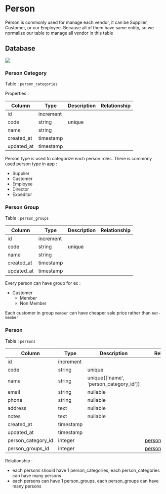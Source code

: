 # Person

Person is commonly used for manage each vendor, it can be Supplier, Customer, or our Employee. Because all of them have same entity, so we normalize our table to manage all vendor in this table

## Database

![](_media/erd/persons.png)

### Person Category

Table : `person_categories`

Properties :

| Column | Type | Description | Relationship |
| --- | --- | --- | --- |
| id | increment | | |
| code | string | unique | |
| name | string | | |
| created_at | timestamp | | |
| updated_at | timestamp | | &nbsp; |

Person type is used to categorize each person roles. There is commony used person type in app :

- Supplier
- Customer
- Employee
- Director
- Expeditor

### Person Group

Table : `person_groups`

| Column | Type | Description | Relationship |
| --- | --- | --- | --- |
| id | increment | | |
| code | string | unique | |
| name | string | | |
| created_at | timestamp | | |
| updated_at | timestamp | | &nbsp; |

Every person can have group for ex :

- Customer
    - Member
    - Non Member

Each customer in group `member` can have cheaper sale price rather than `non-member`

### Person

Table : `persons`

| Column | Type | Description | Relationship |
| --- | --- | --- | --- |
| id | increment | | |
| code | string | unique | |
| name | string | unique(['name', 'person_category_id']) | |
| email | string | nullable | |
| phone | string | nullable | |
| address | text | nullable | |
| notes | text | nullable | |
| created_at | timestamp | | |
| updated_at | timestamp | | |
| person_category_id | integer | | [person_categories.id](/en/modules/person?id=person-category) |
| person_groups_id | integer | | [person_groups.id](/en/modules/person?id=person-group) |

Relationship :

- each persons should have 1 person_categories, each person_categories can have many persons
- each persons can have 1 person_groups, each person_groups can have many persons



